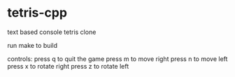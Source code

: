 # tetris-cpp

text based console tetris clone

run make to build

controls:
          press q to quit the game
          press m to move right
          press n to move left
          press x to rotate right
          press z to rotate left
